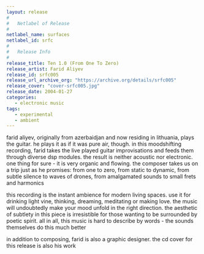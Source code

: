 ```yaml
---
layout: release
#
#   Netlabel of Release
#
netlabel_name: surfaces
netlabel_id: srfc
#
#   Release Info
#
release_title: Ten 1.0 (From One To Zero)
release_artist: Farid Aliyev
release_id: srfc005
release_url_archive_org: "https://archive.org/details/srfc005"
release_cover: "cover-srfc005.jpg"
release_date: 2004-01-27
categories:
   - electronic music
tags:
   - experimental
   - ambient
---
```

farid aliyev, originally from azerbaidjan and now residing in lithuania, plays the guitar. he plays it as if it was pure air, though. in this moodshifting recording, farid takes the live played guitar improvisations and feeds them through diverse dsp modules. the result is neither acoustic nor electronic. one thing for sure - it is very organic and flowing. the composer takes us on a trip just as he promises: from one to zero, from static to dynamic, from subtle silence to waves of drones, from amalgamated sounds to small frets and harmonics

this recording is the instant ambience for modern living spaces. use it for drinking light vine, thinking, dreaming, meditating or making love. the music will undoubtedly make your mood unfold in the right direction. the aesthetic of subtlety in this piece is irresistible for those wanting to be surrounded by poetic spirit. all in all, this music is hard to describe by words - the sounds themselves do this much better

in addition to composing, farid is also a graphic designer. the cd cover for this release is also his work

